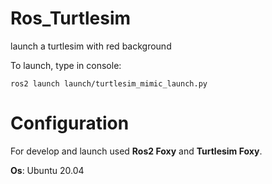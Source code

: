 # Ros_Turtlesim
launch a turtlesim with red background

To launch, type in console:

``` ros2 launch launch/turtlesim_mimic_launch.py ```

# Сonfiguration
For develop and launch used **Ros2 Foxy** and **Turtlesim Foxy**. 

**Os**: Ubuntu 20.04
